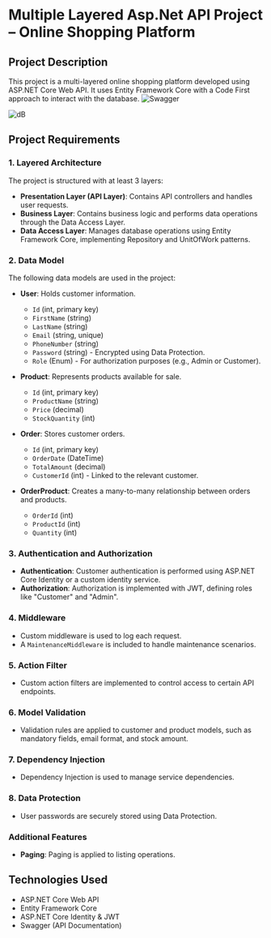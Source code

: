 # Multiple Layered Asp.Net API Project – Online Shopping Platform

## Project Description
This project is a multi-layered online shopping platform developed using ASP.NET Core Web API. It uses Entity Framework Core with a Code First approach to interact with the database.
![Swagger](https://github.com/user-attachments/assets/096f31b6-ee95-453c-95e1-e1438bfd0bf2)

![dB](https://github.com/user-attachments/assets/92178a35-c6d9-4a29-bc29-a364e225294b)

## Project Requirements

### 1. Layered Architecture
The project is structured with at least 3 layers:

- **Presentation Layer (API Layer)**: Contains API controllers and handles user requests.
- **Business Layer**: Contains business logic and performs data operations through the Data Access Layer.
- **Data Access Layer**: Manages database operations using Entity Framework Core, implementing Repository and UnitOfWork patterns.

### 2. Data Model
The following data models are used in the project:

- **User**: Holds customer information.
  - `Id` (int, primary key)
  - `FirstName` (string)
  - `LastName` (string)
  - `Email` (string, unique)
  - `PhoneNumber` (string)
  - `Password` (string) - Encrypted using Data Protection.
  - `Role` (Enum) - For authorization purposes (e.g., Admin or Customer).

- **Product**: Represents products available for sale.
  - `Id` (int, primary key)
  - `ProductName` (string)
  - `Price` (decimal)
  - `StockQuantity` (int)

- **Order**: Stores customer orders.
  - `Id` (int, primary key)
  - `OrderDate` (DateTime)
  - `TotalAmount` (decimal)
  - `CustomerId` (int) - Linked to the relevant customer.

- **OrderProduct**: Creates a many-to-many relationship between orders and products.
  - `OrderId` (int)
  - `ProductId` (int)
  - `Quantity` (int)

### 3. Authentication and Authorization
- **Authentication**: Customer authentication is performed using ASP.NET Core Identity or a custom identity service.
- **Authorization**: Authorization is implemented with JWT, defining roles like "Customer" and "Admin".

### 4. Middleware
- Custom middleware is used to log each request.
- A `MaintenanceMiddleware` is included to handle maintenance scenarios.

### 5. Action Filter
- Custom action filters are implemented to control access to certain API endpoints.

### 6. Model Validation
- Validation rules are applied to customer and product models, such as mandatory fields, email format, and stock amount.

### 7. Dependency Injection
- Dependency Injection is used to manage service dependencies.

### 8. Data Protection
- User passwords are securely stored using Data Protection.

### Additional Features
- **Paging**: Paging is applied to listing operations.

## Technologies Used
- ASP.NET Core Web API
- Entity Framework Core
- ASP.NET Core Identity & JWT
- Swagger (API Documentation)

